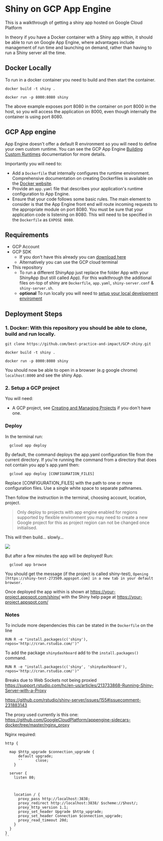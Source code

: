 # Shiny on GCP App Engine

This is a walkthrough of getting a shiny app hosted on Google Cloud Platform

In theory if you have a Docker container with a Shiny app within, it should be able to run on Google App Engine, where advantages include management of run time and launching on demand, rather than having to run a Shiny server all the time.

## Docker Locally
To run in a docker container you need to build and then start the container.

`docker build -t shiny .`

`docker run -p 8000:8080 shiny`

The above example exposes port 8080 in the container on port 8000 in the host, so you will access the application on 8000, even though internally the container is using port 8080.

## GCP App engine
App Engine doesn't offer a default R environment so you will need to define your own custom runtime. You can see the GCP App Engine [Building Custom Runtimes](https://cloud.google.com/appengine/docs/flexible/custom-runtimes/build?hl=en_US#listening_to_port_8080) documentation for more details.

Importantly you will need to:
* Add a `Dockerfile` that internally configures the runtime environment. Comprehensive documentation on creating Dockerfiles is available on the [Docker website](https://docs.docker.com/engine/reference/builder/).
* Provide an `app.yaml` file that describes your application's runtime configuration to App Engine.
* Ensure that your code follows some basic rules. The main element to consider is that the App Engine front end will route incoming requests to the appropriate module on port 8080. You must be sure that your application code is listening on 8080. This will need to be specified in the `Dockerfile` as `EXPOSE 8080`.

## Requirements
* GCP Account
* GCP SDK
  - If you don't have this already you can [download here](https://cloud.google.com/sdk/docs/quickstarts)
  - Alternatively you can use the GCP cloud terminal
* This repository
  - To run a different ShinyApp just replace the folder App with your ShinyApp (but still called App). For this walkthrough the additional files on-top of shiny are `Dockerfile`, `app.yaml`, `shiny-server.conf` & `shiny-server.sh`.
  * **optional** To run locally you will need to [setup your local development enviroment](https://cloud.google.com/appengine/docs/flexible/custom-runtimes/download)

## Deployment Steps
### 1. Docker: With this repository you should be able to clone, build and run locally.

`git clone https://github.com/best-practice-and-impact/GCP-shiny.git`

`docker build -t shiny .`

`docker run -p 8000:8080 shiny`

You should now be able to open in a browser (e.g google chrome) `localhost:8000` and see the shiny App.

### 2. Setup a GCP project
You will need:
* A GCP project, see [Creating and Managing Projects](https://cloud.google.com/resource-manager/docs/creating-managing-projects) if you don't have one.

### Deploy

In the terminal run:

```{bash}
  gcloud app deploy
```

By default, the command deploys the app.yaml configuration file from the current directory. If you're running the command from a directory that does not contain you app's app.yaml then:

```{bash}
  gcloud app deploy [CONFIGURATION_FILES]
```
Replace [CONFIGURATION_FILES] with the path to one or more configuration files. Use a single white space to separate pathnames.

Then follow the instruction in the terminal, choosing account, location, project.
> Only deploy to projects with app engine enabled for regions supported by flexible environment you may need to create a new Google project for this as project region can not be changed once initialised.

This will then build... slowly...

![](https://media.makeameme.org/created/The-slow-service.jpg)

But after a few minutes the app will be deployed! Run:
```{bash}
  gcloud app browse
```
You should get the message (if the project is called shiny-test),
`Opening [https://shiny-test-273509.appspot.com] in a new tab in your default browser.`

Once deployed the app within is shown at https://your-project.appspot.com/shiny/ with the Shiny help page at https://your-project.appspot.com/


### Notes
To include more dependencies this can be stated in the `Dockerfile` on the line

`RUN R -e "install.packages(c('shiny'), repos='http://cran.rstudio.com/')"`

To add the package `shinydashboard` add to the `install.packages()` command.  

`RUN R -e "install.packages(c('shiny', 'shinydashboard'), repos='http://cran.rstudio.com/')"`

Breaks due to Web Sockets not being proxied https://support.rstudio.com/hc/en-us/articles/213733868-Running-Shiny-Server-with-a-Proxy

https://github.com/rstudio/shiny-server/issues/155#issuecomment-231883143

The proxy used currently is this one:
https://github.com/GoogleCloudPlatform/appengine-sidecars-docker/tree/master/nginx_proxy

Nginx required:

```
http {

  map $http_upgrade $connection_upgrade {
      default upgrade;
      ''      close;
    }

  server {
    listen 80;



    location / {
      proxy_pass http://localhost:3838;
      proxy_redirect http://localhost:3838/ $scheme://$host/;
      proxy_http_version 1.1;
      proxy_set_header Upgrade $http_upgrade;
      proxy_set_header Connection $connection_upgrade;
      proxy_read_timeout 20d;
    }
  }
}
``
